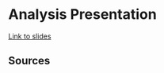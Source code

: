 # Analysis Presentation

[Link to slides](https://docs.google.com/presentation/d/1F6kvU5L3T6gduMFFd2V5bdiMxnTFn4Xfte3eDsOvFdc/edit?usp=sharing)

## Sources
 
